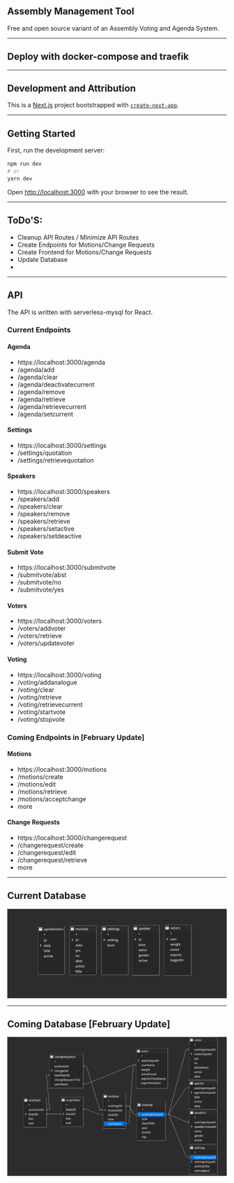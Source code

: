 ## Assembly Management Tool

Free and open source variant of an Assembly Voting and Agenda System.

---

## Deploy with docker-compose and traefik

---

## Development and Attribution

This is a [Next.js](https://nextjs.org/) project bootstrapped with [`create-next-app`](https://github.com/vercel/next.js/tree/canary/packages/create-next-app).

---
## Getting Started

First, run the development server:

```bash
npm run dev
# or
yarn dev
```

Open [http://localhost:3000](http://localhost:3000) with your browser to see the result.

---

## ToDo'S:

- Cleanup API Routes / Minimize API Routes
- Create Endpoints for Motions/Change Requests
- Create Frontend for Motions/Change Requests
- Update Database
- 

---

## API

The API is written with serverless-mysql for React.


### Current Endpoints

#### Agenda
- https://localhost:3000/agenda
- /agenda/add
- /agenda/clear
- /agenda/deactivatecurrent
- /agenda/remove
- /agenda/retrieve
- /agenda/retrievecurrent
- /agenda/setcurrent

#### Settings
- https://localhost:3000/settings
- /settings/quotation
- /settings/retrievequotation

#### Speakers
- https://localhost:3000/speakers
- /speakers/add
- /speakers/clear
- /speakers/remove
- /speakers/retrieve
- /speakers/setactive
- /speakers/setdeactive

#### Submit Vote
- https://localhost:3000/submitvote
- /submitvote/abst
- /submitvote/no
- /submitvote/yes

#### Voters
- https://localhost:3000/voters
- /voters/addvoter
- /voters/retrieve
- /voters/updatevoter

#### Voting
- https://localhost:3000/voting
- /voting/addanalogue
- /voting/clear
- /voting/retrieve
- /voting/retrievecurrent
- /voting/startvote
- /voting/stopvote

### Coming Endpoints in [February Update]

#### Motions
- https://localhost:3000/motions
- /motions/create
- /motions/edit
- /motions/retrieve
- /motions/acceptchange
- more

#### Change Requests
- https://localhost:3000/changerequest
- /changerequest/create
- /changerequest/edit
- /changerequest/retrieve
- more

---

## Current Database

![img_1.png](img_1.png)

---

## Coming Database [February Update]

![img.png](img.png)